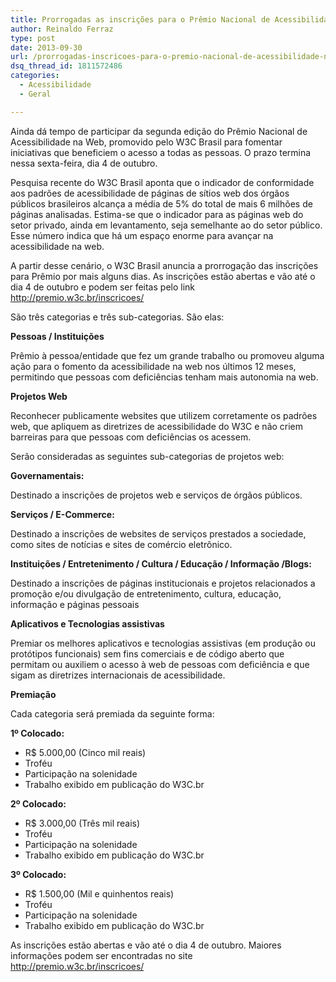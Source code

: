 ```yaml
---
title: Prorrogadas as inscrições para o Prêmio Nacional de Acessibilidade na Web
author: Reinaldo Ferraz
type: post
date: 2013-09-30
url: /prorrogadas-inscricoes-para-o-premio-nacional-de-acessibilidade-na-web/
dsq_thread_id: 1811572486
categories:
  - Acessibilidade
  - Geral

---
```

Ainda dá tempo de participar da segunda edição do Prêmio Nacional de Acessibilidade na Web, promovido pelo W3C Brasil para fomentar iniciativas que beneficiem o acesso a todas as pessoas. O prazo termina nessa sexta-feira, dia 4 de outubro.

Pesquisa recente do W3C Brasil aponta que o indicador de conformidade aos padrões de acessibilidade de páginas de sítios web dos órgãos públicos brasileiros alcança a média de 5% do total de mais 6 milhões de páginas analisadas. Estima-se que o indicador para as páginas web do setor privado, ainda em levantamento, seja semelhante ao do setor público. Esse número indica que há um espaço enorme para avançar na acessibilidade na web.

A partir desse cenário, o W3C Brasil anuncia a prorrogação das inscrições para Prêmio por mais alguns dias. As inscrições estão abertas e vão até o dia 4 de outubro e podem ser feitas pelo link <http://premio.w3c.br/inscricoes/>

São três categorias e três sub-categorias. São elas:

**Pessoas / Instituições**
  
Prêmio à pessoa/entidade que fez um grande trabalho ou promoveu alguma ação para o fomento da acessibilidade na web nos últimos 12 meses, permitindo que pessoas com deficiências tenham mais autonomia na web.

**Projetos Web**
  
Reconhecer publicamente websites que utilizem corretamente os padrões web, que apliquem as diretrizes de acessibilidade do W3C e não criem barreiras para que pessoas com deficiências os acessem.

Serão consideradas as seguintes sub-categorias de projetos web:

**Governamentais:**
  
Destinado a inscrições de projetos web e serviços de órgãos públicos.

**Serviços / E-Commerce:**
  
Destinado a inscrições de websites de serviços prestados a sociedade, como sites de notícias e sites de comércio eletrônico.

**Instituições / Entretenimento / Cultura / Educação / Informação /Blogs:**
  
Destinado a inscrições de páginas institucionais e projetos relacionados a promoção e/ou divulgação de entretenimento, cultura, educação, informação e páginas pessoais

**Aplicativos e Tecnologias assistivas**
  
Premiar os melhores aplicativos e tecnologias assistivas (em produção ou protótipos funcionais) sem fins comerciais e de código aberto que permitam ou auxiliem o acesso à web de pessoas com deficiência e que sigam as diretrizes internacionais de acessibilidade.

**Premiação**
  
Cada categoria será premiada da seguinte forma:

**1º Colocado:**

  * R$ 5.000,00 (Cinco mil reais)
  * Troféu
  * Participação na solenidade
  * Trabalho exibido em publicação do W3C.br

**2º Colocado:**

  * R$ 3.000,00 (Três mil reais)
  * Troféu
  * Participação na solenidade
  * Trabalho exibido em publicação do W3C.br

**3º Colocado:**

  * R$ 1.500,00 (Mil e quinhentos reais)
  * Troféu
  * Participação na solenidade
  * Trabalho exibido em publicação do W3C.br

As inscrições estão abertas e vão até o dia 4 de outubro. Maiores informações podem ser encontradas no site <http://premio.w3c.br/inscricoes/>